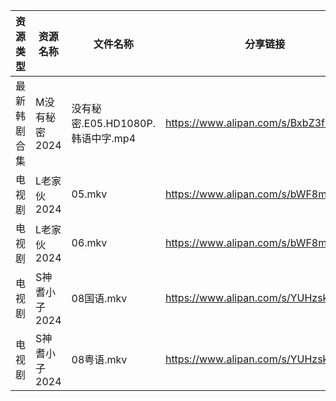 | 资源类型   | 资源名称      | 文件名称                      | 分享链接                                 | 更新时间                |
| ------ | --------- | ------------------------- | ------------------------------------ | ------------------- |
| 最新韩剧合集 | M没有秘密2024 | 没有秘密.E05.HD1080P.韩语中字.mp4 | https://www.alipan.com/s/BxbZ3fCPnfq | 2024-05-16 00:05:53 |
| 电视剧    | L老家伙2024  | 05.mkv                    | https://www.alipan.com/s/bWF8muEKVZh | 2024-05-16 10:00:06 |
| 电视剧    | L老家伙2024  | 06.mkv                    | https://www.alipan.com/s/bWF8muEKVZh | 2024-05-16 10:00:06 |
| 电视剧    | S神耆小子2024 | 08国语.mkv                  | https://www.alipan.com/s/YUHzska9nMA | 2024-05-16 00:06:49 |
| 电视剧    | S神耆小子2024 | 08粤语.mkv                  | https://www.alipan.com/s/YUHzska9nMA | 2024-05-16 00:06:49 |
